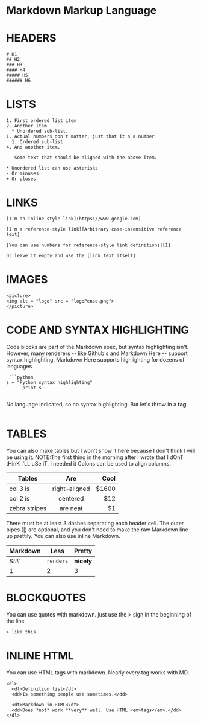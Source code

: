 # Markdown Markup Language


# HEADERS

```
# H1
## H2
### H3
#### H4
##### H5
###### H6
```
# LISTS
```
1. First ordered list item
2. Another item
  * Unordered sub-list. 
1. Actual numbers don't matter, just that it's a number
  1. Ordered sub-list
4. And another item.  
   
   Some text that should be aligned with the above item.

* Unordered list can use asterisks
- Or minuses
+ Or pluses
```
# LINKS

```
[I'm an inline-style link](https://www.google.com)

[I'm a reference-style link][Arbitrary case-insensitive reference text]

[You can use numbers for reference-style link definitions][1]

Or leave it empty and use the [link text itself]
```
# IMAGES
```
<picture> 
<img alt = "logo" src = "logoPense.png">
</picture>
```
# CODE AND SYNTAX HIGHLIGHTING
 Code blocks are part of the Markdown spec, but syntax highlighting isn't. However, many renderers -- like Github's and Markdown Here -- support syntax highlighting. Markdown Here supports highlighting for dozens of languages 
```
 ```python
s = "Python syntax highlighting"
      print s
```
 
```
 ```
No language indicated, so no syntax highlighting. 
But let's throw in a <b>tag</b>.
 ```
```

# TABLES
You can also make tables but I won't show it here because I don't think I will be using it.
NOTE:The first thing in the morning after I wrote that I dOnT tHinK i'LL uSe iT, I needed it 
Colons can be used to align columns.

| Tables        | Are           | Cool  |
| ------------- |:-------------:| -----:|
| col 3 is      | right-aligned | $1600 |
| col 2 is      | centered      |   $12 |
| zebra stripes | are neat      |    $1 |

There must be at least 3 dashes separating each header cell.
The outer pipes (|) are optional, and you don't need to make the 
raw Markdown line up prettily. You can also use inline Markdown.

Markdown | Less | Pretty
--- | --- | ---
*Still* | `renders` | **nicely**
1 | 2 | 3

# BLOCKQUOTES

You can use quotes with markdown. just use the > sign in the beginning of the line
```
> like this
```

# INLINE HTML

You can use HTML tags with markdown. Nearly every tag works with MD.
```
<dl>
  <dt>Definition list</dt>
  <dd>Is something people use sometimes.</dd>

  <dt>Markdown in HTML</dt>
  <dd>Does *not* work **very** well. Use HTML <em>tags</em>.</dd>
</dl>
```


